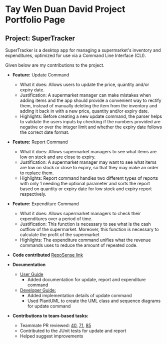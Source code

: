# Tay Wen Duan David Project Portfolio Page

## Project: SuperTracker

SuperTracker is a desktop app for managing a supermarket's inventory and expenditures,
optimized for use via a Command Line Interface (CLI).

Given below are my contributions to the project.

- **Feature:** Update Command
  - What it does: Allows users to update the price, quantity and/or expiry date.
  - Justification: A supermarket manager can make mistakes when adding items
  and the app should provide a convenient way to rectify them, instead of manually deleting the item from the inventory
  and adding it back in with a new price, quantity and/or expiry date.
  - Highlights: Before creating a new update command, the parser helps to validate the users inputs by checking if the 
  numbers provided are negative or over the integer limit and whether the expiry date follows the correct date format.

- **Feature:** Report Command
  - What it does: Allows supermarket managers to see what items are low on stock and are close to expiry.
  - Justification: A supermarket manager may want to see what items are low on stock or close to expiry, so that they 
  may make an order to replace them.
  - Highlights: Report command handles two different types of reports with only 1 needing the optional parameter and 
  sorts the report based on quantity or expiry date for low stock and expiry report respectively.

- **Feature:** Expenditure Command
  - What it does: Allows supermarket managers to check their expenditures over a period of time.
  - Justification: This function is necessary to see what is the cash outflow of the supermarket. Moreover, this 
  function is necessary to calculate the profit of the supermarket
  - Highlights: The expenditure command unifies what the revenue commands uses to reduce the amount of repeated code.


- **Code contributed** [RepoSense link](https://nus-cs2113-ay2324s2.github.io/tp-dashboard/?search=dtaywd&breakdown=true&sort=groupTitle%20dsc&sortWithin=title&since=2024-02-23&timeframe=commit&mergegroup=&groupSelect=groupByRepos&checkedFileTypes=docs~functional-code~test-code~other)


- **Documentation**
  - [User Guide](https://ay2324s2-cs2113-t13-4.github.io/tp/UserGuide.html)
    - Added documentation for update, report and expenditure command
  - [Developer Guide:](https://ay2324s2-cs2113-t13-4.github.io/tp/DeveloperGuide.html)
    - Added implementation details of update command
    - Used PlantUML to create the UML class and sequence diagrams for update command

- **Contributions to team-based tasks:**
  - Teammate PR reviewed: [40](https://github.com/AY2324S2-CS2113-T13-4/tp/pull/40), [71](https://github.com/AY2324S2-CS2113-T13-4/tp/pull/71), [85](https://github.com/AY2324S2-CS2113-T13-4/tp/pull/85) 
  - Contributed to the JUnit tests for update and report
  - Helped suggest improvements